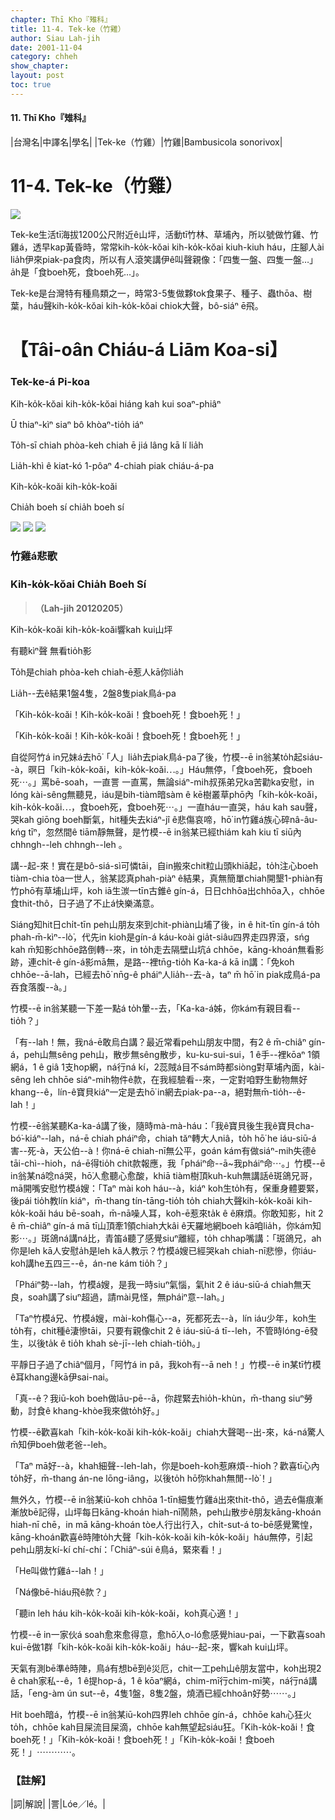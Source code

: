 ```yaml
---
chapter: Thī Kho『雉科』
title: 11-4. Tek-ke（竹雞）
author: Siau Lah-jih
date: 2001-11-04
category: chheh
show_chapter: 
layout: post
toc: true
---
```


#### 11. Thī Kho『雉科』

|台灣名|中譯名|學名|
|Tek-ke（竹雞）|竹雞|Bambusicola sonorivox|


# 11-4. Tek-ke（竹雞）


![](../too5/11/11-4-1.Tek-ke.jpg)


Tek-ke生活tī海拔1200公尺附近ê山坪，活動tī竹林、草埔內，所以號做竹雞、竹雞á，透早kap黃昏時，常常kih-ko̍k-kŏai kih-ko̍k-kŏai kiuh-kiuh háu，庄腳人ài lia̍h伊來piak-pa食肉，所以有人滾笑講伊ê叫聲親像：「四隻一盤、四隻一盤…」a̍h是「食boeh死，食boeh死…」。

Tek-ke是台灣特有種鳥類之一，時常3-5隻做夥tok食果子、種子、蟲thōa、樹葉，háu聲kih-ko̍k-kŏai kih-ko̍k-kŏai chiok大聲，bô-siáⁿ ē飛。




# 【Tâi-oân Chiáu-á Liām Koa-si】

### **Tek-ke-á Pi-koa**

Kih-ko̍k-kŏai kih-ko̍k-kŏai hiáng kah kui soaⁿ-phiâⁿ

Ū thiaⁿ-kìⁿ siaⁿ bô khòaⁿ-tio̍h iáⁿ

To̍h-sī chiah phòa-keh chiah ē jiá lâng kā lí lia̍h

Lia̍h-khì ê kiat-kó 1-pôaⁿ 4-chiah piak chiáu-á-pa

Kih-ko̍k-koăi kih-ko̍k-koăi

Chia̍h boeh sí chia̍h boeh sí


![](../too5/11/11-4-2.Tek-ke.jpg)
![](../too5/11/11-4-3.Tek-ke.jpg)
![](../too5/11/11-4-4.Tek-ke.jpg)


### 竹雞á悲歌

### **Kih-ko̍k-kŏai Chia̍h Boeh Sí**
>**（Lah-jih 20120205）**

Kih-ko̍k-koăi kih-ko̍k-koăi響kah kui山坪

有聽kìⁿ聲 無看tio̍h影

To̍h是chiah phòa-keh chiah-ē惹人kā你lia̍h

Lia̍h--去ê結果1盤4隻，2盤8隻piak鳥á-pa

「Kih-ko̍k-koăi！Kih-ko̍k-koăi！食boeh死！食boeh死！」

「Kih-ko̍k-koăi！Kih-ko̍k-koăi！食boeh死！食boeh死！」

自從阿竹á in兄妹á去hō͘「人」lia̍h去piak鳥á-pa了後，竹模--ē in翁某to̍h起siáu--à，暝日「kih-ko̍k-koăi，kih-ko̍k-koăi⋯。」Háu無停，「食boeh死，食boeh死⋯。」罵bē-soah，一直詈 一直罵，無論siáⁿ-mih叔孫弟兄ka苦勸ka安慰，in lóng kài-sêng無聽見，iáu是bih-tiàm暗sàm ê kē樹叢草phō內「kih-ko̍k-koăi，kih-ko̍k-koăi⋯，食boeh死，食boeh死⋯。」一直háu一直哭，háu kah sau聲，哭kah giōng boeh斷氣，hit種失去kiáⁿ-jî ê悲傷哀啼，hō͘  in竹雞á族心碎nâ-âu-kńg tīⁿ，忽然間ê tiām靜無聲，是竹模--ē in翁某已經thiám kah kiu tī siū內chhngh--leh chhngh--leh 。

講--起-來！實在是bô-siá-sì可憐tāi，自in搬來chit粒山頭khiā起，to̍h注心boeh tiàm-chia tòa一世人，翁某認真phah-piàⁿ ê結果，真無簡單chiah開墾1-phiàn有竹phō有草埔山坪，koh iā生湠一tīn古錐ê gín-á，日日chhōa出chhōa入，chhōe食thit-thô，日子過了不止á快樂滿意。

Siáng知hit日chi̍t-tīn peh山朋友來到chit-phiàn山埔了後，in ê hit-tīn gín-á to̍h phah-m̄-kìⁿ--lò͘，代先in kioh是gín-á káu-koài gia̍t-siâu四界走四界滾，sńg kah m̄知影chhōe路倒轉--來，in to̍h走去隔壁山坑á chhōe，kāng-khoán無看影跡，連chi̍t-ê gín-á影mā無，是路--裡tn̄g-tio̍h Ka-ka-á kā in講：「免koh chhōe--ā-lah，已經去hō͘ nn̄g-ê pháiⁿ人lia̍h--去-à，taⁿ m̄ hō͘ in piak成鳥á-pa吞食落腹--à。」

竹模--ē in翁某聽一下差一點á to̍h暈--去，「Ka-ka-á姊，你kám有親目看--tio̍h？」

「有--lah！無，我ná-ē敢烏白講？最近常看peh山朋友中間，有2 ê m̄-chiâⁿ gín-á，peh山無sêng peh山，散步無sêng散步，ku-ku-sui-sui，1 ê手--裡kōaⁿ 1領網á，1 ê giâ 1支hop網，ná行ná kí，2蕊賊á目不sám時都siòng對草埔內面，kài-sêng leh chhōe siáⁿ-mih物件ê款，在我經驗看--來，一定對咱野生動物無好khang--ê，lín-ê寶貝kiáⁿ一定是去hō͘ in網去piak-pa--a，絕對無m̄-tio̍h--ê-lah！」

竹模--ē翁某聽Ka-ka-á講了後，隨時mà-mà-háu：「我ê寶貝後生我ê寶貝cha-bó͘-kiáⁿ--lah，ná-ē chiah pháiⁿ命，chiah tăⁿ轉大人niâ，to̍h hō͘ he iáu-siū-á害--死-à，天公伯--à！你ná-ē chiah-nī無公平，goán kám有做siáⁿ-mih失德ê tāi-chì--hio͘h，ná-ē得tio̍h chit款報應，我「pháiⁿ命--ā~我pháiⁿ命⋯。」竹模--ē in翁某ná唸ná哭，hō͘人愈聽心愈酸，khiā tiàm樹頂kuh-kuh無講話ê斑鴿兄哥，mā開嘴安慰竹模á嫂：「Taⁿ mài koh háu--à，kiáⁿ koh生to̍h有，保重身體要緊，後pái tio̍h教lín kiáⁿ，m̄-thang tín-tāng-tio̍h to̍h chiah大聲kih-ko̍k-koăi kih-ko̍k-koăi háu bē-soah，m̄-nā噪人耳，koh-ē惹來ta̍k ê ê麻煩。你敢知影，hit 2 ê m̄-chiâⁿ gín-á mā tī山頂牽1領chiah大kâi ê天羅地網boeh kā咱lia̍h，你kám知影⋯。」斑鴿ná講ná比，青笛á聽了感覺siuⁿ離經，to̍h chhap嘴講：「斑鴿兄，ah你是leh kā人安慰a̍h是leh kā人教示？竹模á嫂已經哭kah chiah-nī悲慘，你iáu-koh講he五四三--ê，án-ne kám tio̍h？」

「Pháiⁿ勢--lah，竹模á嫂，是我一時siuⁿ氣惱，氣hit 2 ê iáu-siū-á chiah無天良，soah講了siuⁿ超過，請mài見怪，無pháiⁿ意--lah。」

「Taⁿ竹模á兄、竹模á嫂，mài-koh傷心--a，死都死去--à，lín iáu少年，koh生to̍h有，chit種ê淒慘tāi，只要有親像chit 2 ê iáu-siū-á tī--leh，不管時lóng-ē發生，以後ta̍k ê tio̍h khah sè-jī--leh chiah-tio̍h。」

平靜日子過了chiâⁿ個月，「阿竹á in pâ，我koh有--ā neh！」竹模--ē in某tī竹模ê耳khang邊kā伊sai-nai。

「真--ê？我iū-koh boeh做lāu-pē--ā，你趕緊去hio̍h-khùn，m̄-thang siuⁿ勞動，討食ê khang-khòe我來做to̍h好。」 

竹模--ē歡喜kah「kih-ko̍k-koăi kih-ko̍k-koăi」chiah大聲喝--出-來，ká-ná驚人m̄知伊boeh做老爸--leh。

「Taⁿ mā好--à，khah細聲--leh-lah，你是boeh-koh惹麻煩--hio͘h？歡喜tī心內to̍h好，m̄-thang án-ne lōng-iâng，以後to̍h hō͘你khah無閒--lò͘！」

無外久，竹模--ē in翁某iū-koh chhōa 1-tīn細隻竹雞á出來thit-thô，過去ê傷痕漸漸放bē記得，山坪每日kāng-khoán hiah-nī鬧熱，peh山散步ê朋友kāng-khoán hiah-nī chē，in mā kāng-khoán tòe人行出行入，chi̍t-sut-á to-bē感覺驚惶，kāng-khoán歡喜ê時陣to̍h大聲「kih-ko̍k-koăi kih-ko̍k-koăi」háu無停，引起peh山朋友kí-kí chí-chí：「Chiâⁿ-súi ê鳥á，緊來看！」

「He叫做竹雞á--lah！」

「Ná像bē-hiáu飛ê款？」

「聽in leh háu kih-ko̍k-koăi kih-ko̍k-koăi，koh真心適！」

竹模--ē in一家伙á soah愈來愈得意，愈hō͘人o-ló愈感覺hiau-pai，一下歡喜soah kui-ē做1群「kih-ko̍k-koăi kih-ko̍k-koăi」háu--起-來，響kah kui山坪。

天氣有測bē準ê時陣，鳥á有想bē到ê災厄，chit一工peh山ê朋友當中，koh出現2 ê chah家私--ê，1 ê提hop-á，1 ê kōaⁿ網á，chim-mī行chim-mī笑，ná行ná講話，「eng-àm ún sut--ê，4隻1盤，8隻2盤，燒酒已經chhoân好勢⋯⋯。」

Hit boeh暗á，竹模--ē in翁某iū-koh四界leh chhōe gín-á，chhōe kah心狂火to̍h，chhōe kah目屎流目屎滴，chhōe kah無望起siáu狂。「Kih-ko̍k-koăi！食boeh死！」「Kih-ko̍k-koăi！食boeh死！」「Kih-ko̍k-koăi！食boeh死！」⋯⋯⋯⋯。



### 【註解】

|詞|解說|
|詈|Lóe／lé。|





